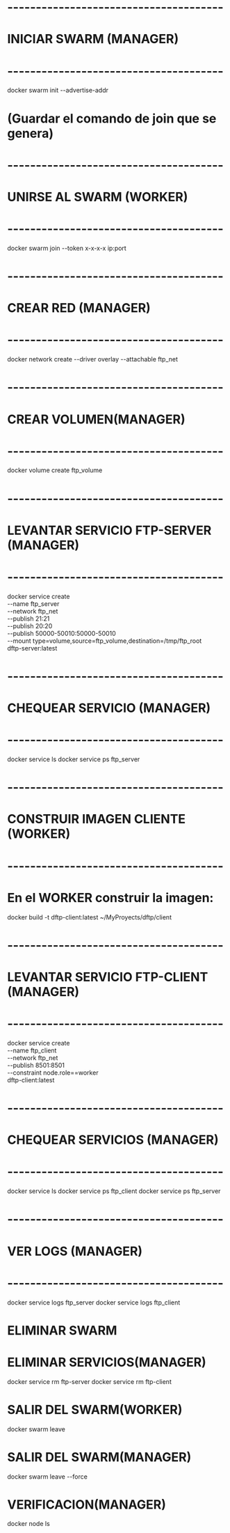 # --------------------------------------
# INICIAR SWARM (MANAGER)
# --------------------------------------
docker swarm init --advertise-addr <ip-host>

# (Guardar el comando de join que se genera)

# --------------------------------------
# UNIRSE AL SWARM (WORKER)
# --------------------------------------
docker swarm join --token x-x-x-x ip:port

# --------------------------------------
# CREAR RED (MANAGER)
# --------------------------------------
docker network create --driver overlay --attachable ftp_net

# --------------------------------------
# CREAR VOLUMEN(MANAGER)
# --------------------------------------
docker volume create ftp_volume

# --------------------------------------
# LEVANTAR SERVICIO FTP-SERVER (MANAGER)
# --------------------------------------
docker service create \
  --name ftp_server \
  --network ftp_net \
  --publish 21:21 \
  --publish 20:20 \
  --publish 50000-50010:50000-50010 \
  --mount type=volume,source=ftp_volume,destination=/tmp/ftp_root \
  dftp-server:latest

# --------------------------------------
# CHEQUEAR SERVICIO (MANAGER)
# --------------------------------------
docker service ls
docker service ps ftp_server

# --------------------------------------
# CONSTRUIR IMAGEN CLIENTE (WORKER)
# --------------------------------------
# En el WORKER construir la imagen:
docker build -t dftp-client:latest ~/MyProyects/dftp/client

# --------------------------------------
# LEVANTAR SERVICIO FTP-CLIENT (MANAGER)
# --------------------------------------
docker service create \
  --name ftp_client \
  --network ftp_net \
  --publish 8501:8501 \
  --constraint node.role==worker \
  dftp-client:latest

# --------------------------------------
# CHEQUEAR SERVICIOS (MANAGER)
# --------------------------------------
docker service ls
docker service ps ftp_client
docker service ps ftp_server

# --------------------------------------
# VER LOGS (MANAGER)
# --------------------------------------
docker service logs ftp_server
docker service logs ftp_client


# ELIMINAR SWARM

# ELIMINAR SERVICIOS(MANAGER)
docker service rm ftp-server
docker service rm ftp-client

# SALIR DEL SWARM(WORKER)
docker swarm leave

# SALIR DEL SWARM(MANAGER)
docker swarm leave --force

# VERIFICACION(MANAGER)
docker node ls



